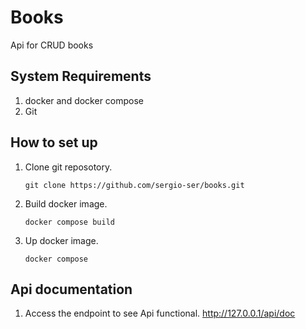 # Books
Api for CRUD books


## System Requirements ##
1. docker and docker compose
2. Git

## How to set up ##
1. Clone git reposotory.
   ```
   git clone https://github.com/sergio-ser/books.git
   ```
2. Build docker image.
    ```
    docker compose build
    ```
3. Up docker image.
    ```
    docker compose
    ```

## Api documentation ##
1. Access the endpoint to see Api functional.
 http://127.0.0.1/api/doc

